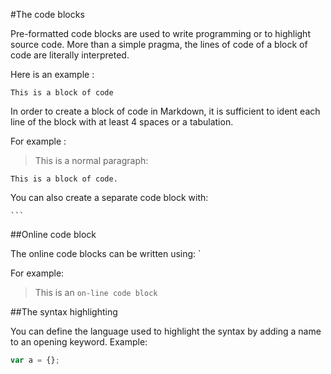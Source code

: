 #The code blocks

Pre-formatted code blocks are used to write programming or to highlight source code. More than a simple pragma, the lines of code of a block of code are literally interpreted.

Here is an example :

    This is a block of code
    
In order to create a block of code in Markdown, it is sufficient to ident each line of the block with at least 4 spaces or a tabulation.

For example :

>This is a normal paragraph:

    This is a block of code.
You can also create a separate code block with:

    ```
##Online code block

The online code blocks can be written using: `

For example:

>This is an `on-line code block`  

##The syntax highlighting

You can define the language used to highlight the syntax by adding a name to an opening keyword. Example:

```js
var a = {};
```